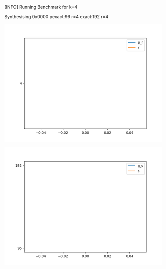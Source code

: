[INFO] Running Benchmark for k=4

Synthesising 0x0000 pexact:96 r=4 exact:192 r=4

![image1](https://github.com/FeldmeierMichael/Exact-Power-Synthesis/blob/main/benchmark_r.png?)

![image2](https://github.com/FeldmeierMichael/Exact-Power-Synthesis/blob/main/benchmark_s.png?)

